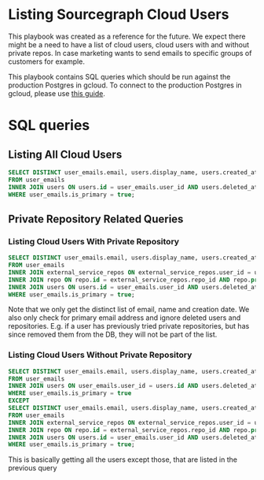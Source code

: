 # Listing Sourcegraph Cloud Users

This playbook was created as a reference for the future. We expect there might be a need to have a list of cloud users, cloud users with and without private repos. In case marketing wants to send emails to specific groups of customers for example.

This playbook contains SQL queries which should be run against the production Postgres in gcloud. To connect to the production Postgres in gcloud, please use [this guide](../../deployments/postgresql/index.md#sourcegraph-com-specific).

# SQL queries

## Listing All Cloud Users

```sql
SELECT DISTINCT user_emails.email, users.display_name, users.created_at
FROM user_emails
INNER JOIN users ON users.id = user_emails.user_id AND users.deleted_at IS NULL
WHERE user_emails.is_primary = true;
```

## Private Repository Related Queries

### Listing Cloud Users With Private Repository
```sql
SELECT DISTINCT user_emails.email, users.display_name, users.created_at
FROM user_emails
INNER JOIN external_service_repos ON external_service_repos.user_id = user_emails.user_id
INNER JOIN repo ON repo.id = external_service_repos.repo_id AND repo.private = true AND repo.deleted_at IS NULL
INNER JOIN users ON users.id = user_emails.user_id AND users.deleted_at IS NULL
WHERE user_emails.is_primary = true;
```

Note that we only get the distinct list of email, name and creation date. We also only check for primary email address and ignore deleted users and repositories.
E.g. if a user has previously tried private repositories, but has since removed them from the DB, they will not be part of the list.

### Listing Cloud Users Without Private Repository
```sql
SELECT DISTINCT user_emails.email, users.display_name, users.created_at
FROM user_emails
INNER JOIN users ON user_emails.user_id = users.id AND users.deleted_at IS NULL
WHERE user_emails.is_primary = true
EXCEPT
SELECT DISTINCT user_emails.email, users.display_name, users.created_at
FROM user_emails
INNER JOIN external_service_repos ON external_service_repos.user_id = user_emails.user_id
INNER JOIN repo ON repo.id = external_service_repos.repo_id AND repo.private = true AND repo.deleted_at IS NULL
INNER JOIN users ON users.id = user_emails.user_id AND users.deleted_at IS NULL
WHERE user_emails.is_primary = true;
```

This is basically getting all the users except those, that are listed in the previous query
